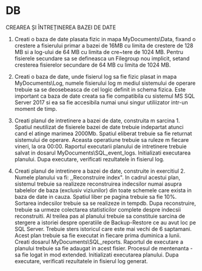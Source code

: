 # DB

CREAREA ȘI ÎNTREȚINEREA BAZEI DE DATE

1. Creati o baza de date plasata fizic in mapa MyDocuments\Data, fixand o crestere a fisierului
primar a bazei de 16MB cu limita de crestere de 128 MB si a log-ului de 64 MB cu limita de
cre~tere de 1024 MB. Pentru fisierele secundare sa se defineasca un Filegroup nou implicit,
setand cresterea fisierelor secundare de 64 MB cu limita de 1024 MB.


2. Creati o baza de date, unde fisierul log sa fie fizic plasat in mapa MyDocuments\Log, numele
fisierului log m mediul sistemului de operare trebuie sa se deosebeasca de cel logic definit in
schema fizica. Este important ca baza de date creata sa fie compatibila cu sistemul MS SQL
Server 2017 si ea sa fie accesibila numai unui singur utiliizator intr-un moment de timp.

3. Creati planul de intretinere a bazei de date, construita m sarcina 1. Spatiul neutilizat de
fisierele bazei de date trebuie indepartat atunci cand el atinge marimea 2000Mb. Spatiul
eliberat trebuie sa fie returnat sistemului de operare. Aceasta operatiune trebuie sa ruleze m
fiecare vineri, la ora 00:00. Raportul executarii planului de intretinere trebuie salvat in dosarul
MyDocuments\SQL_event_logs. lnitializati executarea planului. Dupa executare, verificati
rezultatele in fisierul log.


4. Creati planul de intretinere a bazei de date, construite in exercitiul 2. Numele planului va fi:
,,Reconstruire index". In cadrul acestui plan, sistemul trebuie sa realizeze reconstruirea
indecsilor numai asupra tabelelor de baza (exclusiv viziunilor) din toate schemele care exista
in baza de date in cauza. Spatiul liber pe pagina trebuie sa fie 10%. Sortarea indecsilor trebuie
sa se realizeze in tempdb. Dupa reconstruire, trebuie sa urmeze colectarea statisticilor
complete despre indecsii reconstruiti. Al treilea pas al planului trebuie sa constituie sarcina de
stergere a istoriei despre operatiile de Backup-Restore ce au avut loc pe SQL Server. Trebuie
sters istoricul care este mai vechi de 6 saptamani. Acest plan trebuie sa fie executat in fiecare
prima duminica a lunii. Creati dosarul MyDocuments\SQL_reports. Raportul de executare a
planului trebuie sa fie adaugat in acest fisier. Procesul de mentenanta - sa fie logat in mod
extended. lnitializati executarea planului. Dupa executare, verificati rezultatele in fisierul log
generat.

